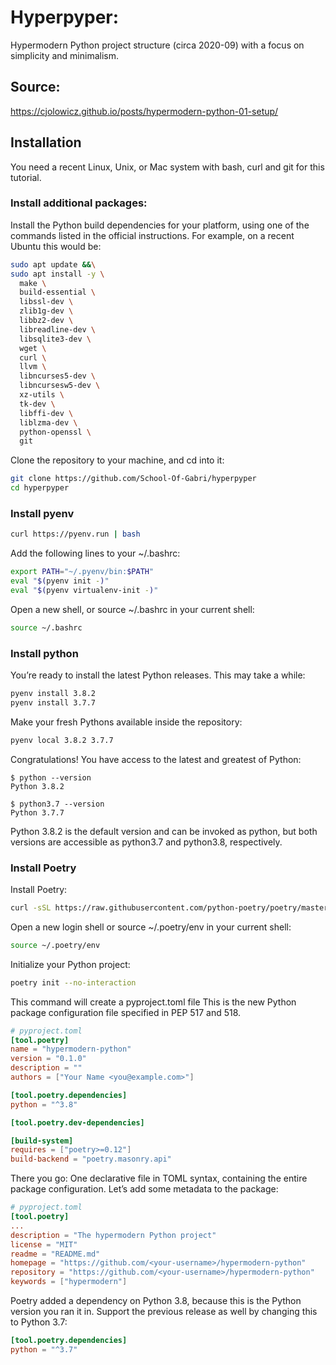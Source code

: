 # Hyperpyper:

Hypermodern Python project structure (circa 2020-09) with a focus on simplicity and minimalism.

## Source:

https://cjolowicz.github.io/posts/hypermodern-python-01-setup/

## Installation

You need a recent Linux, Unix, or Mac system with bash, curl and git for this tutorial.

### Install additional packages:

Install the Python build dependencies for your platform, using one of the commands listed in the official instructions. For example, on a recent Ubuntu this would be:

```sh
sudo apt update &&\
sudo apt install -y \
  make \
  build-essential \
  libssl-dev \
  zlib1g-dev \
  libbz2-dev \
  libreadline-dev \
  libsqlite3-dev \
  wget \
  curl \
  llvm \
  libncurses5-dev \
  libncursesw5-dev \
  xz-utils \
  tk-dev \
  libffi-dev \
  liblzma-dev \
  python-openssl \
  git
```

Clone the repository to your machine, and cd into it:

```sh
git clone https://github.com/School-Of-Gabri/hyperpyper
cd hyperpyper
```

### Install pyenv

```sh
curl https://pyenv.run | bash
```

Add the following lines to your ~/.bashrc:

```sh
export PATH="~/.pyenv/bin:$PATH"
eval "$(pyenv init -)"
eval "$(pyenv virtualenv-init -)"
```

Open a new shell, or source ~/.bashrc in your current shell:

```sh
source ~/.bashrc
```

### Install python

You’re ready to install the latest Python releases. This may take a while:

```sh
pyenv install 3.8.2
pyenv install 3.7.7
```

Make your fresh Pythons available inside the repository:

```sh
pyenv local 3.8.2 3.7.7
```

Congratulations! You have access to the latest and greatest of Python:

```
$ python --version
Python 3.8.2

$ python3.7 --version
Python 3.7.7
```

Python 3.8.2 is the default version and can be invoked as python, but both versions are accessible as python3.7 and python3.8, respectively.

### Install Poetry

Install Poetry:

```sh
curl -sSL https://raw.githubusercontent.com/python-poetry/poetry/master/get-poetry.py | python
```

Open a new login shell or source ~/.poetry/env in your current shell:

```sh
source ~/.poetry/env
```

Initialize your Python project:

```sh
poetry init --no-interaction
```

This command will create a pyproject.toml file
This is the new Python package configuration file specified in PEP 517 and 518.

```toml
# pyproject.toml
[tool.poetry]
name = "hypermodern-python"
version = "0.1.0"
description = ""
authors = ["Your Name <you@example.com>"]

[tool.poetry.dependencies]
python = "^3.8"

[tool.poetry.dev-dependencies]

[build-system]
requires = ["poetry>=0.12"]
build-backend = "poetry.masonry.api"
```

There you go: One declarative file in TOML syntax, containing the entire package configuration. Let’s add some metadata to the package:

```toml
# pyproject.toml
[tool.poetry]
...
description = "The hypermodern Python project"
license = "MIT"
readme = "README.md"
homepage = "https://github.com/<your-username>/hypermodern-python"
repository = "https://github.com/<your-username>/hypermodern-python"
keywords = ["hypermodern"]
```

Poetry added a dependency on Python 3.8, because this is the Python version you ran it in. Support the previous release as well by changing this to Python 3.7:

```toml
[tool.poetry.dependencies]
python = "^3.7"
```
